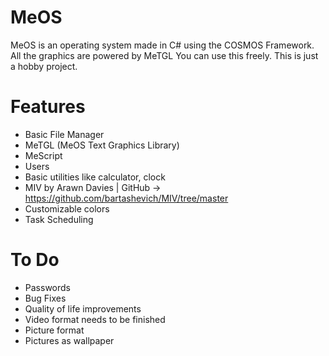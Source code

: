 # MeOS
MeOS is an operating system made in C# using the COSMOS Framework. All the graphics are powered by MeTGL
You can use this freely. This is just a hobby project.

# Features
- Basic File Manager
- MeTGL (MeOS Text Graphics Library)
- MeScript
- Users
- Basic utilities like calculator, clock
- MIV by Arawn Davies | GitHub -> https://github.com/bartashevich/MIV/tree/master
- Customizable colors
- Task Scheduling

# To Do
- Passwords
- Bug Fixes
- Quality of life improvements
- Video format needs to be finished
- Picture format
- Pictures as wallpaper
